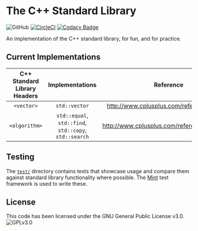 # The C++ Standard Library
![GitHub](https://img.shields.io/github/license/Luiserebii/The-C--Standard-Library?color=red)
[![CircleCI](https://circleci.com/gh/Luiserebii/The-C--Standard-Library.svg?style=svg)](https://circleci.com/gh/Luiserebii/The-C--Standard-Library)
[![Codacy Badge](https://api.codacy.com/project/badge/Grade/d6c94857aae342cd95bcbaed9dce88df)](https://www.codacy.com/manual/Luiserebii/The-C--Standard-Library?utm_source=github.com&amp;utm_medium=referral&amp;utm_content=Luiserebii/The-C--Standard-Library&amp;utm_campaign=Badge_Grade)

An implementation of the C++ standard library, for fun, and for practice.

## Current Implementations

| C++ Standard Library Headers | Implementations | Reference |
|:----------------------------:|:---------------:|:---------:|
| `<vector>` | `std::vector` | <http://www.cplusplus.com/reference/vector/> |
| `<algorithm>` | `std::equal`, `std::find`, `std::copy`, `std::search` | <http://www.cplusplus.com/reference/algorithm/> |

## Testing
The [`test/`](test) directory contains tests that showcase usage and compare them against standard library functionality where possible. The [Mint](https://github.com/Luiserebii/Mint) test framework is used to write these.

## License
This code has been licensed under the GNU General Public License v3.0. ![GPLv3.0](https://upload.wikimedia.org/wikipedia/commons/thumb/9/93/GPLv3_Logo.svg/1920px-GPLv3_Logo.svg.png)
